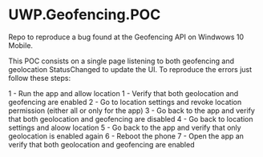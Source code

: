 # UWP.Geofencing.POC
Repo to reproduce a bug found at the Geofencing API on Windwows 10 Mobile.

This POC consists on a single page listening to both geofencing and geolocation StatusChanged to update the UI. To reproduce the errors just follow these steps:

1 - Run the app and allow location
1 - Verify that both geolocation and geofencing are enabled
2 - Go to location settings and revoke location permission (either all or only for the app)
3 - Go back to the app and verify that both geolocation and geofencing are disabled
4 - Go back to location settings and aloow location
5 - Go back to the app and verify that only geolocation is enabled again
6 - Reboot the phone
7 - Open the app an verify that both geolocation and geofencing are enabled
